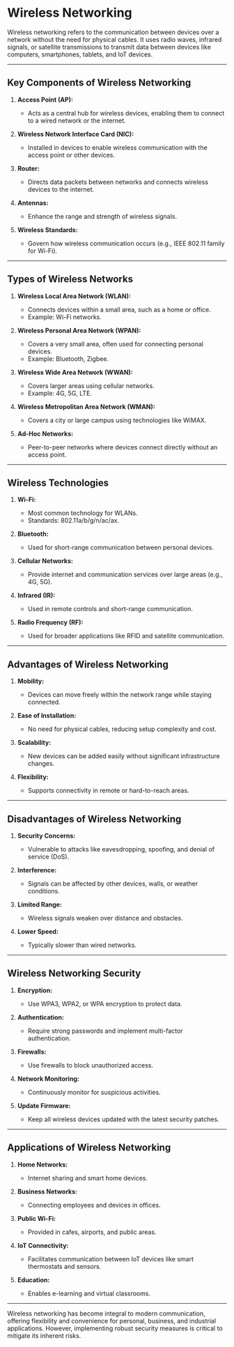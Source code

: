 # **Wireless Networking**

Wireless networking refers to the communication between devices over a network without the need for physical cables. It uses radio waves, infrared signals, or satellite transmissions to transmit data between devices like computers, smartphones, tablets, and IoT devices.

---

## **Key Components of Wireless Networking**

1. **Access Point (AP):**
   - Acts as a central hub for wireless devices, enabling them to connect to a wired network or the internet.

2. **Wireless Network Interface Card (NIC):**
   - Installed in devices to enable wireless communication with the access point or other devices.

3. **Router:**
   - Directs data packets between networks and connects wireless devices to the internet.

4. **Antennas:**
   - Enhance the range and strength of wireless signals.

5. **Wireless Standards:**
   - Govern how wireless communication occurs (e.g., IEEE 802.11 family for Wi-Fi).

---

## **Types of Wireless Networks**

1. **Wireless Local Area Network (WLAN):**
   - Connects devices within a small area, such as a home or office.
   - Example: Wi-Fi networks.

2. **Wireless Personal Area Network (WPAN):**
   - Covers a very small area, often used for connecting personal devices.
   - Example: Bluetooth, Zigbee.

3. **Wireless Wide Area Network (WWAN):**
   - Covers larger areas using cellular networks.
   - Example: 4G, 5G, LTE.

4. **Wireless Metropolitan Area Network (WMAN):**
   - Covers a city or large campus using technologies like WiMAX.

5. **Ad-Hoc Networks:**
   - Peer-to-peer networks where devices connect directly without an access point.

---

## **Wireless Technologies**

1. **Wi-Fi:**
   - Most common technology for WLANs.
   - Standards: 802.11a/b/g/n/ac/ax.

2. **Bluetooth:**
   - Used for short-range communication between personal devices.

3. **Cellular Networks:**
   - Provide internet and communication services over large areas (e.g., 4G, 5G).

4. **Infrared (IR):**
   - Used in remote controls and short-range communication.

5. **Radio Frequency (RF):**
   - Used for broader applications like RFID and satellite communication.

---

## **Advantages of Wireless Networking**

1. **Mobility:**
   - Devices can move freely within the network range while staying connected.

2. **Ease of Installation:**
   - No need for physical cables, reducing setup complexity and cost.

3. **Scalability:**
   - New devices can be added easily without significant infrastructure changes.

4. **Flexibility:**
   - Supports connectivity in remote or hard-to-reach areas.

---

## **Disadvantages of Wireless Networking**

1. **Security Concerns:**
   - Vulnerable to attacks like eavesdropping, spoofing, and denial of service (DoS).

2. **Interference:**
   - Signals can be affected by other devices, walls, or weather conditions.

3. **Limited Range:**
   - Wireless signals weaken over distance and obstacles.

4. **Lower Speed:**
   - Typically slower than wired networks.

---

## **Wireless Networking Security**

1. **Encryption:**
   - Use WPA3, WPA2, or WPA encryption to protect data.

2. **Authentication:**
   - Require strong passwords and implement multi-factor authentication.

3. **Firewalls:**
   - Use firewalls to block unauthorized access.

4. **Network Monitoring:**
   - Continuously monitor for suspicious activities.

5. **Update Firmware:**
   - Keep all wireless devices updated with the latest security patches.

---

## **Applications of Wireless Networking**

1. **Home Networks:**
   - Internet sharing and smart home devices.

2. **Business Networks:**
   - Connecting employees and devices in offices.

3. **Public Wi-Fi:**
   - Provided in cafes, airports, and public areas.

4. **IoT Connectivity:**
   - Facilitates communication between IoT devices like smart thermostats and sensors.

5. **Education:**
   - Enables e-learning and virtual classrooms.

---

Wireless networking has become integral to modern communication, offering flexibility and convenience for personal, business, and industrial applications. However, implementing robust security measures is critical to mitigate its inherent risks.
